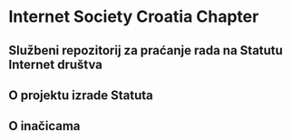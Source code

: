 # Internet Society Croatia Chapter

## Službeni repozitorij za praćanje rada na Statutu Internet društva

## O projektu izrade Statuta

## O inačicama